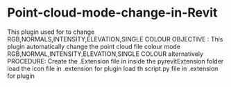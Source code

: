 # Point-cloud-mode-change-in-Revit
This plugin used for to change RGB,NORMALS,INTENSITY,ELEVATION,SINGLE COLOUR
OBJECTIVE :
      This plugin automatically change the point cloud file colour mode RGB,NORMAL,INTENSITY,ELEVATION,SINGLE COLOUR alternatively
PROCEDURE:
    Create the .Extension file in inside the pyrevitExtension folder
    load the icon file in .extension for plugin 
    load th script.py file in .extension for plugin 
